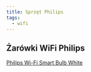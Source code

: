 ```yaml
---
title: Sprzęt Philips
tags:
  - wifi
---
```


## Żarówki WiFi Philips

[Philips Wi-Fi Smart Bulb White](../sprzet/producenci/Philips/Philips-Wi-Fi-Smart-Bulb-White)
